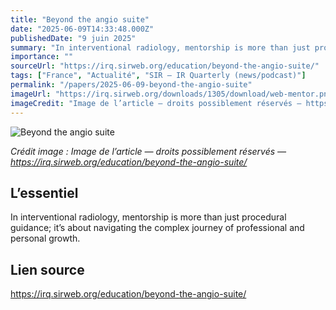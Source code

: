 ```yaml
---
title: "Beyond the angio suite"
date: "2025-06-09T14:33:48.000Z"
publishedDate: "9 juin 2025"
summary: "In interventional radiology, mentorship is more than just procedural guidance; it’s about navigating the complex journey of professional and personal growth."
importance: ""
sourceUrl: "https://irq.sirweb.org/education/beyond-the-angio-suite/"
tags: ["France", "Actualité", "SIR — IR Quarterly (news/podcast)"]
permalink: "/papers/2025-06-09-beyond-the-angio-suite"
imageUrl: "https://irq.sirweb.org/downloads/1305/download/web-mentor.png?cb=a1457a7e3dbe68a5cb0096fd64dcfee7&amp;w=931"
imageCredit: "Image de l’article — droits possiblement réservés — https://irq.sirweb.org/education/beyond-the-angio-suite/"
---
```


![Beyond the angio suite](https://irq.sirweb.org/downloads/1305/download/web-mentor.png?cb=a1457a7e3dbe68a5cb0096fd64dcfee7&amp;w=931)

*Crédit image : Image de l’article — droits possiblement réservés — https://irq.sirweb.org/education/beyond-the-angio-suite/*

## L’essentiel

In interventional radiology, mentorship is more than just procedural guidance; it’s about navigating the complex journey of professional and personal growth.

## Lien source

https://irq.sirweb.org/education/beyond-the-angio-suite/
